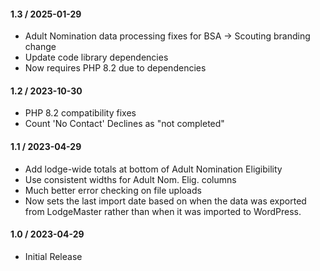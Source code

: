 #### 1.3 / 2025-01-29

* Adult Nomination data processing fixes for BSA -> Scouting branding change
* Update code library dependencies
* Now requires PHP 8.2 due to dependencies

#### 1.2 / 2023-10-30

* PHP 8.2 compatibility fixes
* Count 'No Contact' Declines as "not completed"

#### 1.1 / 2023-04-29

* Add lodge-wide totals at bottom of Adult Nomination Eligibility
* Use consistent widths for Adult Nom. Elig. columns
* Much better error checking on file uploads
* Now sets the last import date based on when the data was exported from LodgeMaster rather than when it was imported to WordPress.

#### 1.0 / 2023-04-29

* Initial Release
